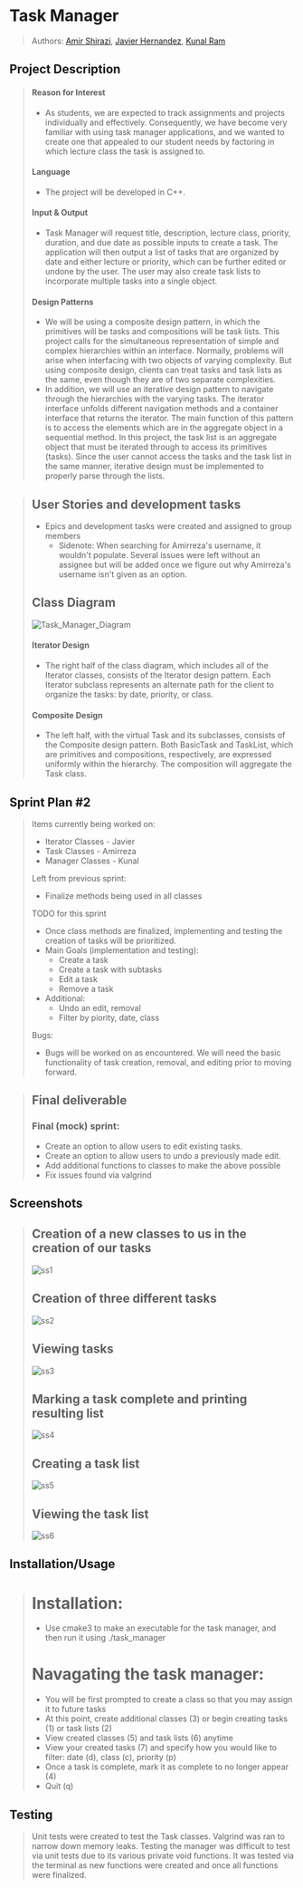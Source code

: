 # Task Manager
  
 > Authors: [Amir Shirazi](https://github.com/ashirazi77), [Javier Hernandez](https://github.com/Jav-H), [Kunal Ram](https://github.com/kunalram39)
 
## Project Description
 > #### Reason for Interest
 > * As students, we are expected to track assignments and projects individually and effectively. Consequently, we have become very familiar with using task manager applications, and we wanted to create one that appealed to our student needs by factoring in which lecture class the task is assigned to.
 > #### Language
 > * The project will be developed in C++. 
 > #### Input & Output
 > * Task Manager will request title, description, lecture class, priority, duration, and due date as possible inputs to create a task. The application will then output a list of tasks that are organized by date and either lecture or priority, which can be further edited or undone by the user. The user may also create task lists to incorporate multiple tasks into a single object. 
 > #### Design Patterns
 > * We will be using a composite design pattern, in which the primitives will be tasks and compositions will be task lists. This project calls for the simultaneous representation of simple and complex hierarchies within an interface. Normally, problems will arise when interfacing with two objects of varying complexity. But using composite design, clients can treat tasks and task lists as the same, even though they are of two separate complexities. 
 > * In addition, we will use an iterative design pattern to navigate through the hierarchies with the varying tasks. The iterator interface unfolds different navigation methods and a container interface that returns the iterator. The main function of this pattern is to access the elements which are in the aggregate object in a sequential method. In this project, the task list is an aggregate object that must be iterated through to access its primitives (tasks). Since the user cannot access the tasks and the task list in the same manner, iterative design must be implemented to properly parse through the lists. 
 

 > ## User Stories and development tasks
 > * Epics and development tasks were created and assigned to group members
 >    - Sidenote: When searching for Amirreza's username, it wouldn't populate. Several issues were left without an assignee but will be added once we figure out why Amirreza's username isn't given as an option.
 > ## Class Diagram
 > ![Task_Manager_Diagram](https://github.com/cs100/final-project-kram003-ashir025-jhern571/blob/master/images/diagram.jpeg)
 > #### Iterator Design
 > * The right half of the class diagram, which includes all of the Iterator classes, consists of the Iterator design pattern. Each Iterator subclass represents an alternate path for the client to organize the tasks: by date, priority, or class. 
 > #### Composite Design
 > * The left half, with the virtual Task and its subclasses, consists of the Composite design pattern. Both BasicTask and TaskList, which are primitives and compositions, respectively, are expressed uniformly within the hierarchy. The composition will aggregate the Task class. 
 
 ## Sprint Plan #2
 > Items currently being worked on:
 > * Iterator Classes - Javier
 > * Task Classes - Amirreza
 > * Manager Classes - Kunal
 > 
 > Left from previous sprint:
 > * Finalize methods being used in all classes
 > 
 > TODO for this sprint
 > * Once class methods are finalized, implementing and testing the creation of tasks will be prioritized. 
 > * Main Goals (implementation and testing):
 >    - Create a task
 >    - Create a task with subtasks
 >    - Edit a task
 >    - Remove a task
 >  * Additional:
 >     - Undo an edit, removal
 >     - Filter by piority, date, class
 >    
 > Bugs:
 > * Bugs will be worked on as encountered. We will need the basic functionality of task creation, removal, and editing prior to moving forward. 


 > ## Final deliverable
 > ### Final (mock) sprint:
 > * Create an option to allow users to edit existing tasks.
 > * Create an option to allow users to undo a previously made edit.
 > * Add additional functions to classes to make the above possible
 > * Fix issues found via valgrind

 
 ## Screenshots
 > ## Creation of a new classes to us in the creation of our tasks
 > ![ss1](https://github.com/cs100/final-project-kram003-ashir025-jhern571/blob/master/images/ss1.JPG)
 > ## Creation of three different tasks
 > ![ss2](https://github.com/cs100/final-project-kram003-ashir025-jhern571/blob/master/images/ss2.JPG)
 > ## Viewing tasks
 > ![ss3](https://github.com/cs100/final-project-kram003-ashir025-jhern571/blob/master/images/ss3.JPG)
 > ## Marking a task complete and printing resulting list
 > ![ss4](https://github.com/cs100/final-project-kram003-ashir025-jhern571/blob/master/images/ss4.JPG)
 > ## Creating a task list
 > ![ss5](https://github.com/cs100/final-project-kram003-ashir025-jhern571/blob/master/images/ss5.JPG)
 >  ## Viewing the task list
 >  ![ss6](https://github.com/cs100/final-project-kram003-ashir025-jhern571/blob/master/images/ss6.JPG)
 ## Installation/Usage
 > # Installation:
 > * Use cmake3 to make an executable for the task manager, and then run it using ./task_manager
 > # Navagating the task manager:
 > * You will be first prompted to create a class so that you may assign it to future tasks
 > * At this point, create additional classes (3) or begin creating tasks (1) or task lists (2)
 > * View created classes (5) and task lists (6) anytime
 > * View your created tasks (7) and specify how you would like to filter: date (d), class (c), priority (p)
 > * Once a task is complete, mark it as complete to no longer appear (4)
 > * Quit (q)
 ## Testing
 > Unit tests were created to test the Task classes. 
 > Valgrind was ran to narrow down memory leaks.
 > Testing the manager was difficult to test via unit tests due to its various private void functions. 
 > It was tested via the terminal as new functions were created and once all functions were finalized.  
 
